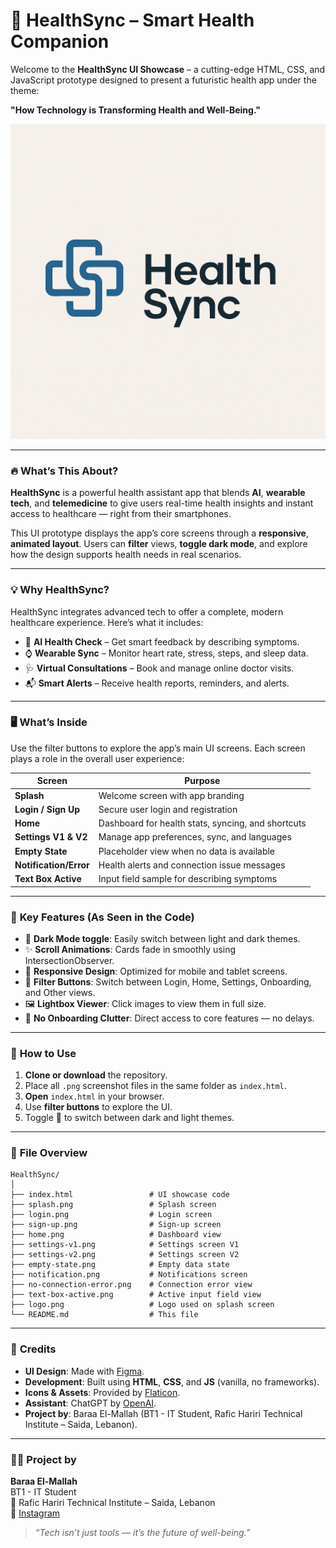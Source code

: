 # 📱 HealthSync – Smart Health Companion

Welcome to the **HealthSync UI Showcase** – a cutting-edge HTML, CSS, and JavaScript prototype designed to present a futuristic health app under the theme:

**"How Technology is Transforming Health and Well-Being."**

![HealthSync Logo](images/logo.png)

---

### 🔥 **What’s This About?**

**HealthSync** is a powerful health assistant app that blends **AI**, **wearable tech**, and **telemedicine** to give users real-time health insights and instant access to healthcare — right from their smartphones.

This UI prototype displays the app’s core screens through a **responsive**, **animated layout**. Users can **filter** views, **toggle dark mode**, and explore how the design supports health needs in real scenarios.

---

### 💡 **Why HealthSync?**

HealthSync integrates advanced tech to offer a complete, modern healthcare experience. Here’s what it includes:

- 🤖 **AI Health Check** – Get smart feedback by describing symptoms.
- ⌚ **Wearable Sync** – Monitor heart rate, stress, steps, and sleep data.
- 🩺 **Virtual Consultations** – Book and manage online doctor visits.
- 📬 **Smart Alerts** – Receive health reports, reminders, and alerts.

---

### 🖥️ **What’s Inside**

Use the filter buttons to explore the app’s main UI screens. Each screen plays a role in the overall user experience:

| **Screen**             | **Purpose**                                         |
|------------------------|-----------------------------------------------------|
| **Splash**             | Welcome screen with app branding                    |
| **Login / Sign Up**    | Secure user login and registration                  |
| **Home**               | Dashboard for health stats, syncing, and shortcuts  |
| **Settings V1 & V2**   | Manage app preferences, sync, and languages         |
| **Empty State**        | Placeholder view when no data is available          |
| **Notification/Error** | Health alerts and connection issue messages         |
| **Text Box Active**    | Input field sample for describing symptoms          |

---

### 🎨 **Key Features (As Seen in the Code)**

- 🌙 **Dark Mode toggle**: Easily switch between light and dark themes.
- ✨ **Scroll Animations**: Cards fade in smoothly using IntersectionObserver.
- 📱 **Responsive Design**: Optimized for mobile and tablet screens.
- 🧭 **Filter Buttons**: Switch between Login, Home, Settings, Onboarding, and Other views.
- 🖼️ **Lightbox Viewer**: Click images to view them in full size.
- 🚫 **No Onboarding Clutter**: Direct access to core features — no delays.

---

### 🚀 **How to Use**

1. **Clone or download** the repository.
2. Place all `.png` screenshot files in the same folder as `index.html`.
3. **Open** `index.html` in your browser.
4. Use **filter buttons** to explore the UI.
5. Toggle 🌙 to switch between dark and light themes.

---

### 📁 **File Overview**

```
HealthSync/
│
├── index.html                 # UI showcase code
├── splash.png                 # Splash screen
├── login.png                  # Login screen
├── sign-up.png                # Sign-up screen
├── home.png                   # Dashboard view
├── settings-v1.png            # Settings screen V1
├── settings-v2.png            # Settings screen V2
├── empty-state.png            # Empty data state
├── notification.png           # Notifications screen
├── no-connection-error.png    # Connection error view
├── text-box-active.png        # Active input field view
├── logo.png                   # Logo used on splash screen
└── README.md                  # This file
```

---

### 🙌 **Credits**

- **UI Design**: Made with [Figma](https://www.figma.com/).
- **Development**: Built using **HTML**, **CSS**, and **JS** (vanilla, no frameworks).
- **Icons & Assets**: Provided by [Flaticon](https://www.flaticon.com/).
- **Assistant**: ChatGPT by [OpenAI](https://www.openai.com/).
- **Project by**: Baraa El-Mallah (BT1 - IT Student, Rafic Hariri Technical Institute – Saida, Lebanon).

---

### 👨‍💻 **Project by**

**Baraa El-Mallah**  
BT1 - IT Student  
📍 Rafic Hariri Technical Institute – Saida, Lebanon  
📸 [Instagram](https://instagram.com/baraael_mallah_)

> _“Tech isn’t just tools — it’s the future of well-being.”_